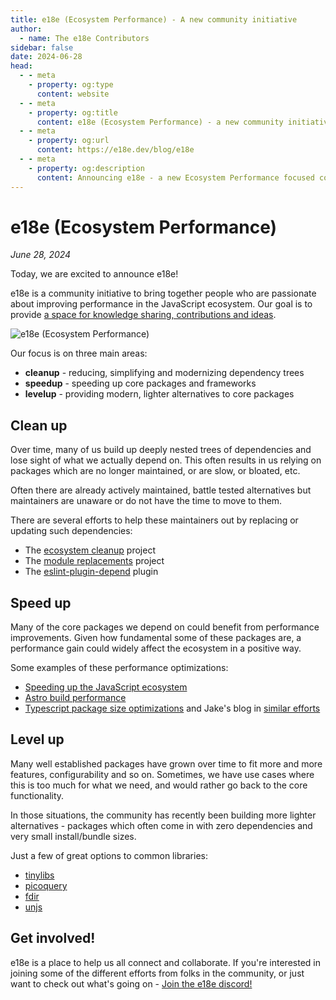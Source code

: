 ```yaml
---
title: e18e (Ecosystem Performance) - A new community initiative
author:
  - name: The e18e Contributors
sidebar: false
date: 2024-06-28
head:
  - - meta
    - property: og:type
      content: website
  - - meta
    - property: og:title
      content: e18e (Ecosystem Performance) - a new community initiative
  - - meta
    - property: og:url
      content: https://e18e.dev/blog/e18e
  - - meta
    - property: og:description
      content: Announcing e18e - a new Ecosystem Performance focused community to connect and collaborate.
---
```


# e18e (Ecosystem Performance)

_June 28, 2024_

Today, we are excited to announce e18e!

e18e is a community initiative to bring together people who are passionate
about improving performance in the JavaScript ecosystem. Our goal is to provide
[a space for knowledge sharing, contributions and ideas](https://chat.e18e.dev).

![e18e (Ecosystem Performance)](/e18e-og-image.png)

Our focus is on three main areas:

- **cleanup** - reducing, simplifying and modernizing dependency trees
- **speedup** - speeding up core packages and frameworks
- **levelup** - providing modern, lighter alternatives to core packages

## Clean up

Over time, many of us build up deeply nested trees of dependencies and lose
sight of what we actually depend on. This often results in us relying on
packages which are no longer maintained, or are slow, or bloated, etc.

Often there are already actively maintained, battle tested alternatives but
maintainers are unaware or do not have the time to move to them.

There are several efforts to help these maintainers out by replacing or
updating such dependencies:

- The [ecosystem cleanup](https://github.com/43081j/ecosystem-cleanup) project
- The [module replacements](https://github.com/es-tooling/module-replacements) project
- The [eslint-plugin-depend](https://github.com/es-tooling/eslint-plugin-depend/) plugin

## Speed up

Many of the core packages we depend on could benefit from performance
improvements. Given how fundamental some of these packages are, a performance
gain could widely affect the ecosystem in a positive way.

Some examples of these performance optimizations:

- [Speeding up the JavaScript ecosystem](https://marvinh.dev/blog/speeding-up-javascript-ecosystem/)
- [Astro build performance](https://gist.github.com/bluwy/4eee1ca1ee00cc256d7c769724fe2826)
- [Typescript package size optimizations](https://x.com/andhaveaniceday/status/1803869279017931187)
and Jake's blog in [similar efforts](https://jakebailey.dev/posts/pnpm-dt-2/)

## Level up

Many well established packages have grown over time to fit more and more
features, configurability and so on. Sometimes, we have use cases where this
is too much for what we need, and would rather go back to the core
functionality.

In those situations, the community has recently been building more lighter
alternatives - packages which often come in with zero dependencies and very
small install/bundle sizes.

Just a few of great options to common libraries:

- [tinylibs](https://tinylibs.github.io/)
- [picoquery](https://github.com/43081j/picoquery)
- [fdir](https://github.com/thecodrr/fdir/)
- [unjs](https://github.com/unjs/)

## Get involved!

e18e is a place to help us all connect and collaborate.
If you're interested in joining some of the different efforts from folks in the community,
or just want to check out what's going on - [Join the e18e discord!](https://chat.e18e.dev/)
